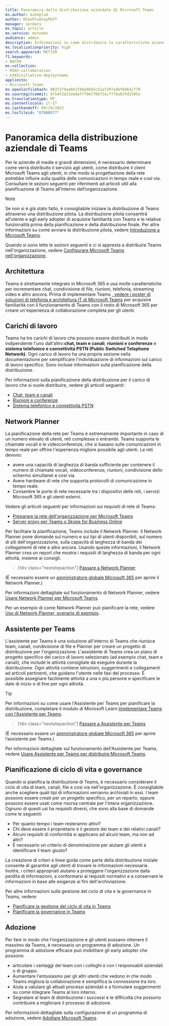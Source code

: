 ```yaml
---
title: Panoramica della distribuzione aziendale di Microsoft Teams
ms.author: mikeplum
author: MikePlumleyMSFT
manager: serdars
ms.topic: article
ms.service: msteams
audience: admin
description: Informazioni su come distribuire le caratteristiche aziendali di Microsoft Teams.
ms.localizationpriority: high
search.appverid: MET150
f1.keywords:
- NOCSH
ms.collection:
- M365-collaboration
- m365initiative-deployteams
appliesto:
- Microsoft Teams
ms.openlocfilehash: 083f2f9ae041f88e0b92c51af297adbf04b5c770
ms.sourcegitcommit: 6754f2d11da0afff067f0872acf778a83fd1595e
ms.translationtype: MT
ms.contentlocale: it-IT
ms.lasthandoff: 09/19/2022
ms.locfileid: "67808577"
---
```

# <a name="teams-enterprise-deployment-overview"></a>Panoramica della distribuzione aziendale di Teams

Per le aziende di medie e grandi dimensioni, è necessario determinare come verrà distribuito il servizio agli utenti, come distribuire il client Microsoft Teams agli utenti, in che modo la progettazione della rete potrebbe influire sulla qualità delle comunicazioni in tempo reale e così via. Consultare le sezioni seguenti per riferimenti ad articoli utili alla pianificazione di Teams all’interno dell’organizzazione.

> [!NOTE]
> Se non si è già stato fatto, è consigliabile iniziare la distribuzione di Teams attraverso una distribuzione pilota. La distribuzione pilota consentirà all’utente e agli early adopter di acquisire familiarità con Teams e le relative funzionalità prima della pianificazione e della distribuzione finale. Per altre informazioni su come avviare la distribuzione pilota, vedere [Introduzione a Microsoft Teams](get-started-with-teams-quick-start.md).

Quando si sono lette le sezioni seguenti e ci si appresta a distribuire Teams nell'organizzazione, vedere [Configurare Microsoft Teams nell'organizzazione](deploy-enterprise-setup.md).

## <a name="architecture"></a>Architettura

Teams è strettamente integrato in Microsoft 365 e usa molte caratteristiche per incrementare chat, condivisione di file, riunioni, telefonia, streaming video e altro ancora. Prima di implementare Teams [, vedere i poster di soluzioni di telefonia e architettura IT di Microsoft Teams](teams-architecture-solutions-posters.md) per acquisire familiarità con il funzionamento di Teams con il resto di Microsoft 365 per creare un'esperienza di collaborazione completa per gli utenti.

## <a name="workloads"></a>Carichi di lavoro

Teams ha tre carichi di lavoro che possono essere distribuiti in modo indipendente l'uno dall'altro:**chat, team e canali**; **riunioni e conferenze** e **sistema telefonico e connettività PSTN (Public Switched Telephone Network)**. Ogni carico di lavoro ha una propria sezione nella documentazione per semplificare l'individuazione di informazioni sul carico di lavoro specifico. Sono incluse informazioni sulla pianificazione della distribuzione.

Per informazioni sulla pianificazione della distribuzione per il carico di lavoro che si vuole distribuire, vedere gli articoli seguenti:

- [Chat, team e canali](deploy-chat-teams-channels-microsoft-teams-landing-page.md)
- [Riunioni e conferenze](deploy-meetings-microsoft-teams-landing-page.md)
- [Sistema telefonico e connettività PSTN](cloud-voice-landing-page.md)

## <a name="network-planner"></a>Network Planner

La pianificazione della rete per Teams è estremamente importante in caso di un numero elevato di utenti, reti complesse o entrambi. Teams supporta le chiamate vocali e le videoconferenze, che si basano sulle comunicazioni in tempo reale per offrire l'esperienza migliore possibile agli utenti. Le reti devono:

- avere una capacità di larghezza di banda sufficiente per contenere il numero di chiamate vocali, videoconferenze, riunioni, condivisione dello schermo simultanei e così via.
- Avere hardware di rete che supporta protocolli di comunicazione in tempo reale.
- Consentire le porte di rete necessarie tra i dispositivi delle reti, i servizi Microsoft 365 e gli utenti esterni.

Vedere gli articoli seguenti per informazioni sui requisiti di rete di Teams:

- [Preparare la rete dell'organizzazione per Microsoft Teams](prepare-network.md)
- [Server proxy per Teams o Skype for Business Online](proxy-servers-for-skype-for-business-online.md)

Per facilitare la pianificazione, Teams include il Network Planner. Il Network Planner pone domande sul numero e sui tipi di utenti disponibili, sul numero di siti dell'organizzazione, sulla capacità di larghezza di banda dei collegamenti di rete e altro ancora. Usando queste informazioni, il Network Planner crea un report che mostra i requisiti di larghezza di banda per ogni attività, insieme ai consigli.

 > [!div class="nextstepaction"]
> [Passare a Network Planner](https://admin.teams.microsoft.com/networkplanner/organization)

(È necessario essere un [amministratore globale Microsoft 365](/microsoft-365/admin/add-users/about-admin-roles#commonly-used-microsoft-365-admin-center-roles) per aprire il Network Planner.)

Per informazioni dettagliate sul funzionamento di Network Planner, vedere [Usare Network Planner per Microsoft Teams](network-planner.md).

Per un esempio di come Network Planner può pianificare la rete, vedere [Uso di Network Planner, scenario di esempio](tutorial-network-planner-example.yml).

## <a name="teams-advisor"></a>Assistente per Teams

L'assistente per Teams è una soluzione all'interno di Teams che riunisce team, canali, condivisione di file e Planner per creare un progetto di distribuzione per l'organizzazione. L'assistente di Teams crea un piano di progetto specifico del carico di lavoro selezionato (ad esempio chat, team e canali), che include le attività consigliate da eseguire durante la distribuzione. Ogni attività contiene istruzioni, suggerimenti e collegamenti ad articoli pertinenti, che guidano l'utente nelle fasi del processo. È possibile assegnare facilmente attività a una o più persone e specificare le date di inizio e di fine per ogni attività.

> [!TIP]
> Per informazioni su come usare l'Assistente per Teams per pianificare la distribuzione, completare il modulo di Microsoft Learn [Implementare Teams con l'Assistente per Teams](/training/modules/m365-teams-rollout-using-advisor/).

> [!div class="nextstepaction"]
> [Passare a Assistente per Teams](https://admin.teams.microsoft.com/teams-deployment)

(È necessario essere un [amministratore globale Microsoft 365](/microsoft-365/admin/add-users/about-admin-roles#commonly-used-microsoft-365-admin-center-roles) per aprire l’assistente per Teams.)

Per informazioni dettagliate sul funzionamento dell'Assistente per Teams, vedere [Usare Assistente per Teams per distribuire Microsoft Teams](use-advisor-teams-roll-out.md).

## <a name="lifecycle-and-governance-planning"></a>Pianificazione di ciclo di vita e governance

Quando si pianifica la distribuzione di Teams, è necessario considerare il ciclo di vita di team, canali, file e così via nell'organizzazione. È consigliabile anche scegliere quali tipi di informazioni verranno archiviati in essi. I team possono essere creati per un progetto specifico, per un reparto, oppure possono essere usati come risorsa centrale per l'intera organizzazione. Ognuno di questi usi ha requisiti diversi, che sono alla base di domande come le seguenti:

- Per quanto tempo i team resteranno attivi?
- Chi deve essere il proprietario e il gestore dei team e dei relativi canali?
- Alcuni requisiti di conformità si applicano ad alcuni team, ma non ad altri?
- È necessario un criterio di denominazione per aiutare gli utenti a identificare il team giusto?

La creazione di criteri e linee guida come parte della distribuzione iniziale consente di garantire agli utenti di trovare le informazioni necessarie. Inoltre, i criteri appropriati aiutano a proteggere l'organizzazione dalla perdita di informazioni, a conformarsi ai requisiti normativi e a conservare le informazioni in base alle esigenze ai fini dell'archiviazione.

Per altre informazioni sulla gestione del ciclo di vita e la governance in Teams, vedere:

- [Pianificare la gestione del ciclo di vita in Teams](plan-teams-lifecycle.md)
- [Pianificare la governance in Teams](plan-teams-governance.md)

## <a name="adoption"></a>Adozione

Per fare in modo che l'organizzazione e gli utenti possano ottenere il massimo da Teams, è necessario un programma di adozione. Un programma di adozione efficace può mobilitare gli early adopter che possono:

- articolare i vantaggi dei team con i colleghi e con i responsabili aziendali o di gruppo.
- Aumentare l'entusiasmo per gli altri utenti che vedono in che modo Teams migliora la collaborazione e semplifica la connessione tra loro.
- Aiuta a valutare gli attuali processi aziendali e a formulare suggerimenti su come integrare Teams al loro interno.
- Segnalare al team di distribuzione i successi e le difficoltà che possono contribuire a migliorare il processo di adozione.

Per informazioni dettagliate sulla configurazione di un programma di adozione, vedere [Adottare Microsoft Teams](adopt-microsoft-teams-landing-page.md).
